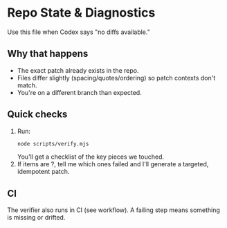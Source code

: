 # Repo State & Diagnostics

Use this file when Codex says "no diffs available."

## Why that happens
- The exact patch already exists in the repo.
- Files differ slightly (spacing/quotes/ordering) so patch contexts don't match.
- You're on a different branch than expected.

## Quick checks
1. Run:
   ```bash
   node scripts/verify.mjs
   ```
   You'll get a checklist of the key pieces we touched.
2. If items are ?, tell me which ones failed and I'll generate a targeted, idempotent patch.

## CI
The verifier also runs in CI (see workflow). A failing step means something is missing or drifted.